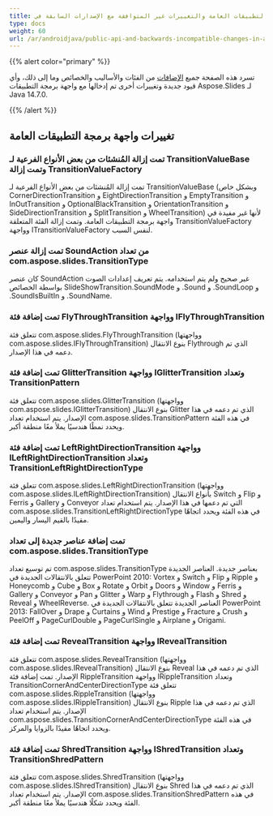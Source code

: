```yaml
---
title: واجهة برمجة التطبيقات العامة والتغييرات غير المتوافقة مع الإصدارات السابقة في Aspose.Slides لـ Java 14.7.0
type: docs
weight: 60
url: /ar/androidjava/public-api-and-backwards-incompatible-changes-in-aspose-slides-for-java-14-7-0/
---
```


{{% alert color="primary" %}} 

تسرد هذه الصفحة جميع [الإضافات](/slides/ar/androidjava/public-api-and-backwards-incompatible-changes-in-aspose-slides-for-java-14-7-0/) من الفئات والأساليب والخصائص وما إلى ذلك، وأي قيود جديدة وتغييرات أخرى تم إدخالها مع واجهة برمجة التطبيقات Aspose.Slides لـ Java 14.7.0.

{{% /alert %}} 
## **تغييرات واجهة برمجة التطبيقات العامة**
### **تمت إزالة المُنشئات من بعض الأنواع الفرعية لـ TransitionValueBase وتمت إزالة TransitionValueFactory**
تمت إزالة المُنشئات من بعض الأنواع الفرعية لـ TransitionValueBase (وبشكل خاص CornerDirectionTransition و EightDirectionTransition و EmptyTransition و InOutTransition و OptionalBlackTransition و OrientationTransition و SideDirectionTransition و SplitTransition و WheelTransition) لأنها غير مفيدة في واجهة برمجة التطبيقات العامة. وتمت إزالة الفئة المتعلقة TransitionValueFactory وواجهة ITransitionValueFactory لنفس السبب.
### **تمت إزالة عنصر SoundAction من تعداد com.aspose.slides.TransitionType**
كان عنصر SoundAction غير صحيح ولم يتم استخدامه. يتم تعريف إعدادات الصوت بواسطة الخصائص SlideShowTransition.SoundMode و .Sound و .SoundLoop و .SoundIsBuiltIn و .SoundName.
### **تمت إضافة فئة FlyThroughTransition وواجهة IFlyThroughTransition**
تتعلق فئة com.aspose.slides.FlyThroughTransition (وواجهتها com.aspose.slides.IFlyThroughTransition) بنوع الانتقال Flythrough الذي تم دعمه في هذا الإصدار.
### **تمت إضافة فئة GlitterTransition وواجهة IGlitterTransition وتعداد TransitionPattern**
تتعلق فئة com.aspose.slides.GlitterTransition (وواجهتها com.aspose.slides.IGlitterTransition) بنوع الانتقال Glitter الذي تم دعمه في هذا الإصدار. 
يتم استخدام تعداد com.aspose.slides.TransitionPattern في هذه الفئة ويحدد نمطًا هندسيًا يملأ معًا منطقة أكبر.
### **تمت إضافة فئة LeftRightDirectionTransition وواجهة ILeftRightDirectionTransition وتعداد TransitionLeftRightDirectionType**
تتعلق فئة com.aspose.slides.LeftRightDirectionTransition (وواجهتها com.aspose.slides.ILeftRightDirectionTransition) بأنواع الانتقال Switch و Flip و Ferris و Gallery و Conveyor التي تم دعمها في هذا الإصدار. 
يتم استخدام تعداد com.aspose.slides.TransitionLeftRightDirectionType في هذه الفئة ويحدد اتجاهًا مقيدًا بالقيم اليسار واليمين.
### **تمت إضافة عناصر جديدة إلى تعداد com.aspose.slides.TransitionType**
تم توسيع تعداد com.aspose.slides.TransitionType بعناصر جديدة. 
العناصر الجديدة تتعلق بالانتقالات الجديدة في PowerPoint 2010: Vortex و Switch و Flip و Ripple و Honeycomb و Cube و Box و Rotate و Orbit و Doors و Window و Ferris و Gallery و Conveyor و Pan و Glitter و Warp و Flythrough و Flash و Shred و Reveal و WheelReverse.
العناصر الجديدة تتعلق بالانتقالات الجديدة في PowerPoint 2013: FallOver و Drape و Curtains و Wind و Prestige و Fracture و Crush و PeelOff و PageCurlDouble و PageCurlSingle و Airplane و Origami.
### **تمت إضافة فئة RevealTransition وواجهة IRevealTransition**
تتعلق فئة com.aspose.slides.RevealTransition (وواجهتها com.aspose.slides.IRevealTransition) بنوع الانتقال Reveal الذي تم دعمه في هذا الإصدار. 
تمت إضافة فئة RippleTransition وواجهة IRippleTransition وتعداد TransitionCornerAndCenterDirectionType
تتعلق فئة com.aspose.slides.RippleTransition (وواجهتها com.aspose.slides.IRippleTransition) بنوع الانتقال Ripple الذي تم دعمه في هذا الإصدار. 
يتم استخدام تعداد com.aspose.slides.TransitionCornerAndCenterDirectionType في هذه الفئة ويحدد اتجاهًا مقيدًا بالزوايا والمركز.
### **تمت إضافة فئة ShredTransition وواجهة IShredTransition وتعداد TransitionShredPattern**
تتعلق فئة com.aspose.slides.ShredTransition (وواجهتها com.aspose.slides.IShredTransition) بنوع الانتقال Shred الذي تم دعمه في هذا الإصدار. 
يتم استخدام تعداد com.aspose.slides.TransitionShredPattern في هذه الفئة ويحدد شكلًا هندسيًا يملأ معًا منطقة أكبر.